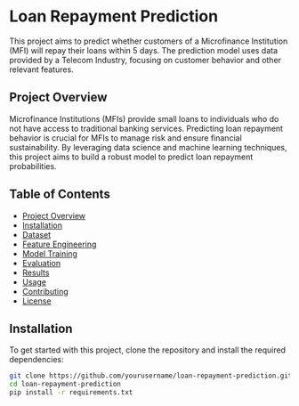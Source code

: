 # Loan Repayment Prediction

This project aims to predict whether customers of a Microfinance Institution (MFI) will repay their loans within 5 days. The prediction model uses data provided by a Telecom Industry, focusing on customer behavior and other relevant features.

## Project Overview

Microfinance Institutions (MFIs) provide small loans to individuals who do not have access to traditional banking services. Predicting loan repayment behavior is crucial for MFIs to manage risk and ensure financial sustainability. By leveraging data science and machine learning techniques, this project aims to build a robust model to predict loan repayment probabilities.

## Table of Contents

- [Project Overview](#project-overview)
- [Installation](#installation)
- [Dataset](#dataset)
- [Feature Engineering](#feature-engineering)
- [Model Training](#model-training)
- [Evaluation](#evaluation)
- [Results](#results)
- [Usage](#usage)
- [Contributing](#contributing)
- [License](#license)

## Installation

To get started with this project, clone the repository and install the required dependencies:

```bash
git clone https://github.com/yourusername/loan-repayment-prediction.git
cd loan-repayment-prediction
pip install -r requirements.txt
